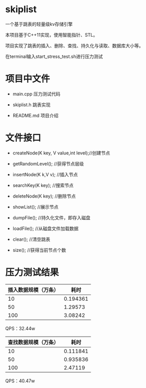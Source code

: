 # skiplist
一个基于跳表的轻量级kv存储引擎

本项目基于C++11实现，使用智能指针、STL。

项目实现了跳表的插入、删除、查找、持久化与读取、数据库大小等。

在terminal输入start_stress_test.sh进行压力测试

# 项目中文件
* main.cpp 压力测试代码

* skiplist.h 跳表实现

* README.md 项目介绍

# 文件接口
* createNode(K key, V value,int level);//创建节点

* getRandomLevel();    //获得节点层级

* insertNode(K k,V v);    //插入节点

* searchKey(K key);    //搜索节点

* deleteNode(K key);   //删除节点

* showList();    //展示节点

* dumpFile();    //持久化文件，即存入磁盘

* loadFile();    //从磁盘文件加载数据

* clear();  //清空跳表

* size();    //获得当前节点个数

# 压力测试结果

|插入数据规模（万条）|耗时|
|---|---|
|10|0.194361|10|
|50|1.29573|10|
|100|3.08242|100|

QPS：32.44w

|查找数据规模（万条）|耗时|
|---|---|
|10|0.111841|10|
|50|0.935836|50|
|100|2.47119|100|

QPS：40.47w
